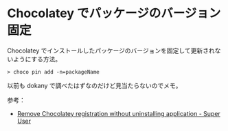 # Chocolatey でパッケージのバージョン固定
Chocolatey でインストールしたパッケージのバージョンを固定して更新されないようにする方法。
```
> choco pin add -n=packageName
```
以前も dokany で調べたはずなのだけど見当たらないのでメモ。

参考：
- [Remove Chocolatey registration without uninstalling application - Super User](https://superuser.com/questions/1011003/remove-chocolatey-registration-without-uninstalling-application)